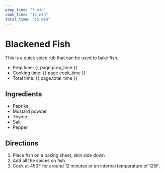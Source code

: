 ```yaml
---
prep_time: "3 min"
cook_time: "12 min"
total_time: "15 min"
---
```

# Blackened Fish

This is a quick spice rub that can be used to bake fish.

- Prep time: {{ page.prep_time }}
- Cooking time: {{ page.cook_time }}
- Total time: {{ page.total_time }}

## Ingredients
- Paprika
- Mustard powder
- Thyme
- Salt
- Pepper

## Directions

1. Place fish on a baking sheet, skin side down
2. Add all the spices on fish
3. Cook at 450F for around 12 minutes or an internal temperature of 125F.
